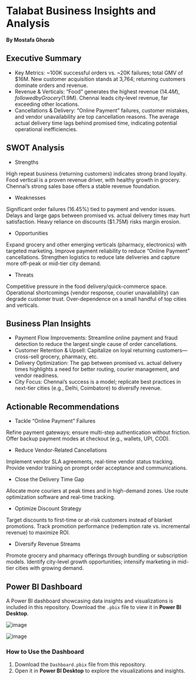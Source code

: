 # Talabat Business Insights and Analysis
**By Mostafa Ghorab**  

## Executive Summary
- Key Metrics: ~100K successful orders vs. ~20K failures; total GMV of $16M. New customer acquisition stands at 3,764; returning customers dominate orders and revenue.
- Revenue & Verticals: “Food” generates the highest revenue ($14.4M), followed by Grocery ($1.9M). Chennai leads city‐level revenue, far exceeding other locations.
- Cancellations & Delivery: “Online Payment” failures, customer mistakes, and vendor unavailability are top cancellation reasons. The average actual delivery time lags behind promised time, indicating potential operational inefficiencies.

## SWOT Analysis
- Strengths
  
High repeat business (returning customers) indicates strong brand loyalty.
Food vertical is a proven revenue driver, with healthy growth in grocery.
Chennai’s strong sales base offers a stable revenue foundation.

- Weaknesses
  
Significant order failures (16.45%) tied to payment and vendor issues.
Delays and large gaps between promised vs. actual delivery times may hurt satisfaction.
Heavy reliance on discounts ($1.75M) risks margin erosion.

- Opportunities
  
Expand grocery and other emerging verticals (pharmacy, electronics) with targeted marketing.
Improve payment reliability to reduce “Online Payment” cancellations.
Strengthen logistics to reduce late deliveries and capture more off-peak or mid-tier city demand.

- Threats
  
Competitive pressure in the food delivery/quick-commerce space.
Operational shortcomings (vendor response, courier unavailability) can degrade customer trust.
Over-dependence on a small handful of top cities and verticals.

## Business Plan Insights
- Payment Flow Improvements: Streamline online payment and fraud detection to reduce the largest single cause of order cancellations.
- Customer Retention & Upsell: Capitalize on loyal returning customers—cross-sell grocery, pharmacy, etc.
- Delivery Optimization: The gap between promised vs. actual delivery times highlights a need for better routing, courier management, and vendor readiness.
- City Focus: Chennai’s success is a model; replicate best practices in next-tier cities (e.g., Delhi, Coimbatore) to diversify revenue.

## Actionable Recommendations
- Tackle “Online Payment” Failures
  
Refine payment gateways; ensure multi-step authentication without friction.
Offer backup payment modes at checkout (e.g., wallets, UPI, COD).

- Reduce Vendor-Related Cancellations
  
Implement vendor SLA agreements, real-time vendor status tracking.
Provide vendor training on prompt order acceptance and communications.

- Close the Delivery Time Gap
  
Allocate more couriers at peak times and in high-demand zones.
Use route optimization software and real-time tracking.

- Optimize Discount Strategy
  
Target discounts to first-time or at-risk customers instead of blanket promotions.
Track promotion performance (redemption rate vs. incremental revenue) to maximize ROI.

- Diversify Revenue Streams
  
Promote grocery and pharmacy offerings through bundling or subscription models.
Identify city-level growth opportunities; intensify marketing in mid-tier cities with growing demand.

## Power BI Dashboard
A Power BI dashboard showcasing data insights and visualizations is included in this repository. Download the `.pbix` file to view it in **Power BI Desktop**.

![image](https://github.com/user-attachments/assets/119598fc-abd8-4486-9ff6-022079db0032)

![image](https://github.com/user-attachments/assets/fd9f65fe-73cc-4802-9d25-6c4945208598)



### How to Use the Dashboard
1. Download the `Dashboard.pbix` file from this repository.
2. Open it in **Power BI Desktop** to explore the visualizations and insights.

